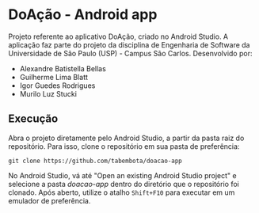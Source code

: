 # DoAção - Android app
Projeto referente ao aplicativo DoAção, criado no Android Studio. A aplicação faz parte do projeto da disciplina de Engenharia de Software da Universidade de São Paulo (USP) - Campus São Carlos.
Desenvolvido por:
* Alexandre Batistella Bellas
* Guilherme Lima Blatt
* Igor Guedes Rodrigues
* Murilo Luz Stucki

## Execução
Abra o projeto diretamente pelo Android Studio, a partir da pasta raiz do repositório. Para isso, clone o repositório em sua pasta de preferência:
```
git clone https://github.com/tabembota/doacao-app
```

No Android Studio, vá até "Open an existing Android Studio project" e selecione a pasta _doacao-app_ dentro do diretório que o repositório foi clonado. Após aberto, utilize o atalho ```Shift+F10``` para executar em um emulador de preferência.
